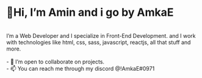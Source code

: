 # 👋Hi, I’m Amin and i go by AmkaE <br>
<br>
I’m a Web Developer and I specialize in Front-End Development. and I work with technologies like html, css, sass, javascript, reactjs, all that stuff and more. <br><br>
- 💞️ I’m open to collaborate on projects. <br>
- 📫 You can reach me through my discord @!AmkaE#0971 <br>

